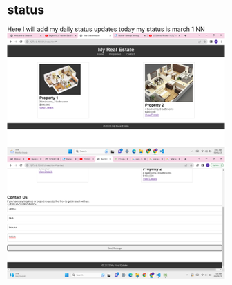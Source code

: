 # status

Here I will add my daily status updates
today my status is march 1 NN![Alt text](image.png)
![Alt text](image-1.png)